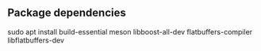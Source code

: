 ## Package dependencies
sudo apt install build-essential meson libboost-all-dev flatbuffers-compiler libflatbuffers-dev